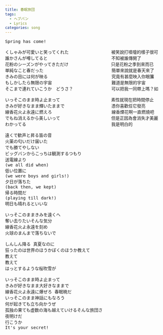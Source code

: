 ```yaml
---
title: 春眠旅団
tags:
  - ヘブバン
  - Lyrics
categories: song
---
```

<pre>
Spring has come!

くしゃみが可愛いと笑ってくれた　　　　　　　　　　被笑說打噴嚏的樣子很可愛
誰かさんが噂してると　　　　　　　　　　　　　　　不知被誰傳開了
花粉のシーズンがやってきただけ　　　　　　　　　　只是花粉之季到來而已
単純なこと春だった　　　　　　　　　　　　　　　　簡單來說就是春天來了
きみの目には何が映る　　　　　　　　　　　　　　　究竟有甚麼映入你眼簾
もしかしたら無限の宇宙　　　　　　　　　　　　　　難道是無限的宇宙
そこまで連れていこうか　どうさ？　　　　　　　　　可以把我一同帶上嗎？如何？

いっそこのまま時よ止まって　　　　　　　　　　　　素性就現在把時間停止
きみが好きなまま輝いたままで　　　　　　　　　　　憑你喜歡任它發亮
線香花火よ永遠に燃えろ　　　　　　　　　　　　　　線香煙花啊一直燃燒吧
でもね消えるから美しいって　　　　　　　　　　　　但是正因為會消失才美麗
わかってる　　　　　　　　　　　　　　　　　　　　我是明白的

遠くで歓声と昇る笛の音　　　　　　　　　　　　　　
火薬の匂いだけ届いた  
でも勝てやしない
ビッグバンからこっちは観測するつもり  
送電線より
(we all did when)  
低い位置に
(we were boys and girls!)  
夕日が落ちた
(back then, we kept)  
帰る時間だ
(playing till dark!)  
明日も晴れるといいな

いっそこのままきみを遠くへ
奪い去りたいそんな気分  
線香花火よ永遠を刻め
火球のまんまで落ちないで

しんしん降る 真夏なのに  
狂ったのは世界のほうかぼくのほうか教えて  
教えて  
教えて  
はっとするような桜吹雪が

いっそこのまま時よ止まって
きみが好きなまま大好きなままで  
線香花火よ永遠に爆ぜろ 春眠暁だ  
いっそこのまま神話にもなろう
何が起きても立ち向かうぜ  
孤独の果ても虚数の海も越えていけるそんな旅団さ  
夜明けだ  
行こうか  
It's your secret!
</pre>
